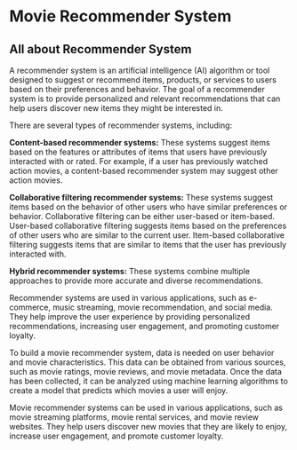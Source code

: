 # Movie Recommender System 
## All about Recommender System
A recommender system is an artificial intelligence (AI) algorithm or tool designed to suggest or recommend items, products, or services to users based on their preferences and behavior. The goal of a recommender system is to provide personalized and relevant recommendations that can help users discover new items they might be interested in.

There are several types of recommender systems, including:

**Content-based recommender systems:** These systems suggest items based on the features or attributes of items that users have previously interacted with or rated. For example, if a user has previously watched action movies, a content-based recommender system may suggest other action movies.

**Collaborative filtering recommender systems:** These systems suggest items based on the behavior of other users who have similar preferences or behavior. Collaborative filtering can be either user-based or item-based. User-based collaborative filtering suggests items based on the preferences of other users who are similar to the current user. Item-based collaborative filtering suggests items that are similar to items that the user has previously interacted with.

**Hybrid recommender systems:** These systems combine multiple approaches to provide more accurate and diverse recommendations.

Recommender systems are used in various applications, such as e-commerce, music streaming, movie recommendation, and social media. They help improve the user experience by providing personalized recommendations, increasing user engagement, and promoting customer loyalty.


To build a movie recommender system, data is needed on user behavior and movie characteristics. This data can be obtained from various sources, such as movie ratings, movie reviews, and movie metadata. Once the data has been collected, it can be analyzed using machine learning algorithms to create a model that predicts which movies a user will enjoy.

Movie recommender systems can be used in various applications, such as movie streaming platforms, movie rental services, and movie review websites. They help users discover new movies that they are likely to enjoy, increase user engagement, and promote customer loyalty.
